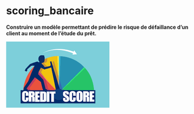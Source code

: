 # scoring_bancaire

**Construire un modèle permettant de prédire le risque de défaillance d’un client au moment de l’étude du prêt.**
<br>




![Alt text](/image.png)